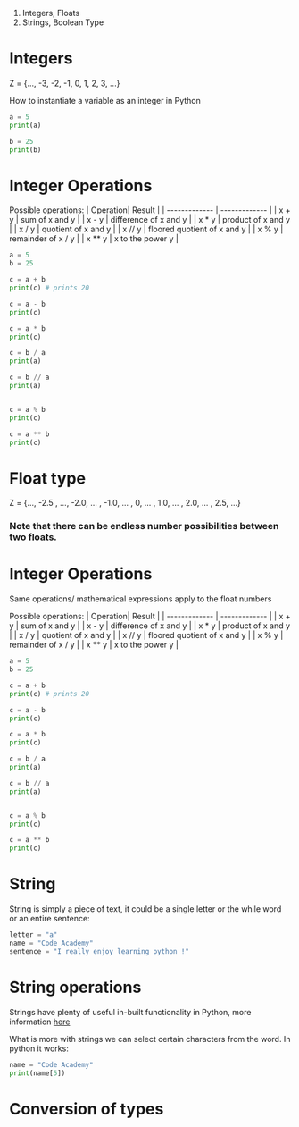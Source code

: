 1. Integers, Floats
1. Strings, Boolean Type

# Integers

Z = {..., -3, -2, -1, 0, 1, 2, 3, ...}

How to instantiate a variable as an integer in Python

```python
a = 5
print(a)

b = 25
print(b)
```

# Integer Operations
Possible operations:
| Operation| Result |
| ------------- | ------------- |
| x + y  | sum of x and y  |
| x - y  | difference of x and y  |
| x * y  | product of x and y  |
| x / y  | quotient of x and y  |
| x // y  | floored quotient of x and y  |
| x % y  | remainder of x / y  |
| x ** y | x to the power y |

```python
a = 5
b = 25

c = a + b 
print(c) # prints 20

c = a - b
print(c)

c = a * b
print(c)

c = b / a
print(a)

c = b // a
print(a)


c = a % b
print(c)

c = a ** b
print(c)
```


# Float type

Z = {..., -2.5 , ..., -2.0, ... , -1.0, ... , 0, ... , 1.0, ... , 2.0, ... , 2.5, ...}

### Note that there can be endless number possibilities between two floats.

# Integer Operations
Same operations/ mathematical expressions apply to the float numbers

Possible operations:
| Operation| Result |
| ------------- | ------------- |
| x + y  | sum of x and y  |
| x - y  | difference of x and y  |
| x * y  | product of x and y  |
| x / y  | quotient of x and y  |
| x // y  | floored quotient of x and y  |
| x % y  | remainder of x / y  |
| x ** y | x to the power y |

```python
a = 5
b = 25

c = a + b 
print(c) # prints 20

c = a - b
print(c)

c = a * b
print(c)

c = b / a
print(a)

c = b // a
print(a)


c = a % b
print(c)

c = a ** b
print(c)
```

# String

String is simply a piece of text, it could be a single letter or the while word or an entire sentence:
```python
letter = "a"
name = "Code Academy"
sentence = "I really enjoy learning python !"
```


# String operations
Strings have plenty of useful in-built functionality in Python, more information [here](https://www.w3schools.com/python/python_ref_string.asp)

What is more with strings we can select certain characters from the word. In python it works:

```python
name = "Code Academy"
print(name[5])

```

# Conversion of types




